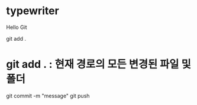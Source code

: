 # typewriter

Hello Git

git add .
# git add . : 현재 경로의 모든 변경된 파일 및 폴더
git commit -m "message"
git push